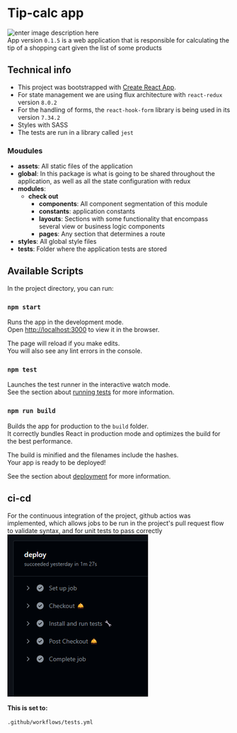 # Tip-calc  app

![enter image description here](https://res.cloudinary.com/cristianqr22/image/upload/v1662381609/app-foods/logo_1_2x.png)  
App version `0.1.5` is a web application that is responsible for calculating the tip of a shopping cart given the list
of some products

## Technical info

- This project was bootstrapped with [Create React App](https://github.com/facebook/create-react-app).
- For state management we are using flux architecture with `react-redux` version `8.0.2`
- For the handling of forms, the `react-hook-form` library is being used in its version `7.34.2`
- Styles with SASS
- The tests are run in a library called `jest`

### Moudules

- **assets**: All static files of the application
- **global**: In this package is what is going to be shared throughout the application, as well as all the state
  configuration with redux
- **modules**:
    - **check out**
        - **components**: All component segmentation of this module
        - **constants**: application constants
        - **layouts**: Sections with some functionality that encompass several view or business logic components
        - **pages**: Any section that determines a route
- **styles**: All global style files
- **tests**: Folder where the application tests are stored

## Available Scripts

In the project directory, you can run:

### `npm start`

Runs the app in the development mode.\
Open [http://localhost:3000](http://localhost:3000) to view it in the browser.

The page will reload if you make edits.\
You will also see any lint errors in the console.

### `npm test`

Launches the test runner in the interactive watch mode.\
See the section about [running tests](https://facebook.github.io/create-react-app/docs/running-tests) for more
information.

### `npm run build`

Builds the app for production to the `build` folder.\
It correctly bundles React in production mode and optimizes the build for the best performance.

The build is minified and the filenames include the hashes.\
Your app is ready to be deployed!

See the section about [deployment](https://facebook.github.io/create-react-app/docs/deployment) for more information.

## ci-cd

For the continuous integration of the project, github actios was implemented, which allows jobs to be run in the
project's pull request flow to validate syntax, and for unit tests to pass correctly
![img.png](img.png)

**This is set to:**

`.github/workflows/tests.yml`